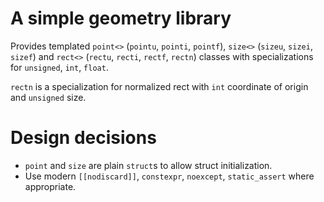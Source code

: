 # A simple geometry library
Provides templated `point<>` (`pointu`, `pointi`, `pointf`), `size<>` (`sizeu`, `sizei`, `sizef`) and `rect<>` (`rectu`, `recti`, `rectf`, `rectn`) classes with specializations for `unsigned`, `int`, `float`.

`rectn` is a specialization for normalized rect with `int` coordinate of origin and `unsigned` size.

# Design decisions
* `point` and `size` are plain `struct`s to allow struct initialization.
* Use modern ``[[nodiscard]]``, `constexpr`, `noexcept`, `static_assert` where appropriate.
